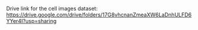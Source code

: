 Drive link for the cell images dataset:
https://drive.google.com/drive/folders/17G8vhcnanZmeaXW6LaDnhULFD6YYer4I?usp=sharing

